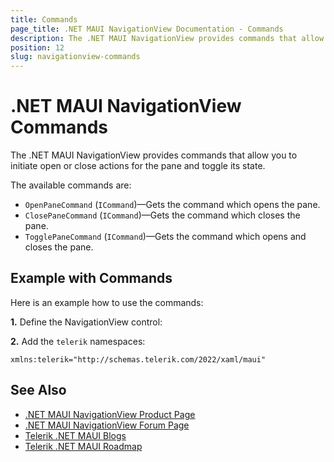 ```yaml
---
title: Commands
page_title: .NET MAUI NavigationView Documentation - Commands
description: The .NET MAUI NavigationView provides commands that allow you to initiate open or close actions for the pane.
position: 12
slug: navigationview-commands
---
```


# .NET MAUI NavigationView Commands

The .NET MAUI NavigationView provides commands that allow you to initiate open or close actions for the pane and toggle its state. 

The available commands are:

* `OpenPaneCommand` (`ICommand`)&mdash;Gets the command which opens the pane.
* `ClosePaneCommand` (`ICommand`)&mdash;Gets the command which closes the pane.
* `TogglePaneCommand` (`ICommand`)&mdash;Gets the command which opens and closes the pane.

## Example with Commands

Here is an example how to use the commands:

**1.**  Define the NavigationView control:

<snippet id='navigationview-commands' />

**2.** Add the `telerik` namespaces:

```XAML
xmlns:telerik="http://schemas.telerik.com/2022/xaml/maui"
```

## See Also

- [.NET MAUI NavigationView Product Page](https://www.telerik.com/maui-ui/navigationview)
- [.NET MAUI NavigationView Forum Page](https://www.telerik.com/forums/maui?tagId=1978)
- [Telerik .NET MAUI Blogs](https://www.telerik.com/blogs/mobile-net-maui)
- [Telerik .NET MAUI Roadmap](https://www.telerik.com/support/whats-new/maui-ui/roadmap)

